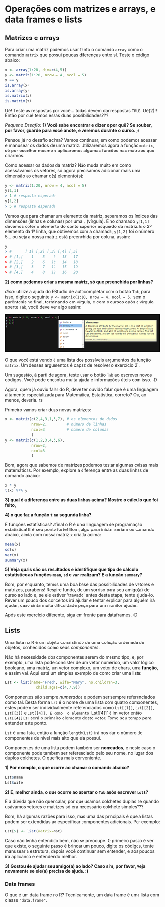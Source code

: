 # Operações com matrizes e arrays, e data frames e lists

## Matrizes e arrays

Para criar uma matriz podemos usar tanto o comando `array` como o comando `matrix` que possui poucas diferenças entre sí. Teste o código abaixo:

```r
x <- array(1:20, dim=c(4,5))
y <- matrix(1:20, nrow = 4, ncol = 5)
x == y
is.array(x)
is.array(y)
is.matrix(x)
is.matrix(y)
```

Ué! Teste as respostas por você... todas devem dar respostas `TRUE`. Ué(2)!! Então por quê temos essas duas possibilidades???

*Pequeno Desafio:* **1) Você sabe encontrar e dizer o por quê? Se souber, por favor, guarde para você anote, e veremos durante o curso. ;)**

Pensou já no desafio acima? Vamos continuar, em como podemos acessar e manusear os dados de uma matriz. Utilizaremos agora a função `matrix`, só por escolher mesmo e aplicaremos algumas funções nas matrizes que criarmos.

Como acessar os dados da matriz? Não muda muito em como acessávamos os vetores, só agora precisamos adicionar mais uma dimensão ao chamar o(s) elemento(s):

```r
y <- matrix(1:20, nrow = 4, ncol = 5)
y[1,1]
> 1 # resposta esperada
y[1,2]
> 5 # resposta esperada
```

Vemos que para chamar um elemento da matriz, separamos os índices das dimensões (linhas e colunas) por uma `,` (vírgula). E no chamado `y[1,1]` devemos obter o elemento do canto superior esquerdo da matriz. E o 2º elemento da 1ª linha, que obtivemos com a chamada, `y[1,2]` foi o número 5... ou seja a nossa matriz está preenchida por coluna, assim:

```r
y
> #      [,1] [,2] [,3] [,4] [,5]
> # [1,]    1    5    9   13   17
> # [2,]    2    6   10   14   18
> # [3,]    3    7   11   15   19
> # [4,]    4    8   12   16   20
```

**2) como podemos criar a mesma matriz, só que preenchida por linhas?**

*dica*: utilize a ajuda do RStudio de autocompletar com o botão `Tab`, para isso, digite o seguinte `y <- matrix(1:20, nrow = 4, ncol = 5,` sem o parêntesis no final, terminando em vírgula, e com o cursos após a vírgula aperte `Tab`, você deve ver algo assim:

![Tab help](Tab.png)

O que você está vendo é uma lista dos possíveis argumentos da função `matrix`. Um desses argumentos é capaz de resolver o exercício 2).

Um sugestão, à parti de agora, teste usar o botão `Tab` ao escrever novos códigos. Você pode encontra muita ajuda e informações úteis com isso. :D

Agora, quem já ouviu falar do R, deve ter ouvido falar que é uma linguagem altamente especializada para Matemática, Estatística, correto? Ou, ao menos, deveria. rs

Primeiro vamos criar duas novas matrizes:

```r
x <- matrix(c(2,4,3,1,5,7), # os elementos de dados
            nrow=2,         # número de linhas
            ncol=3          # número de colunas
            )
y <- matrix(c(1,2,3,4,5,6),
            nrow=2,
            ncol=3
            )
```
Bom, agora que sabemos de matrizes podemos testar algumas coisas mais matemáticas. Por exemplo, explore a diferença entre as duas linhas de comando abaixo:

```r
x * y
t(x) %*% y
```

**3) qual é a diferença entre as duas linhas acima? Mostre o cálculo que foi feito,**

**4) o que faz a função `t` na segunda linha?**

E funções estatísticas? afinal o R é uma linguagem de programação estatística! E é seu ponto forte! Bom, algo para iniciar seriam os comando abaixo, ainda com nossa matriz `x` criada acima:

```r
mean(x)
sd(x)
var(x)
summary(x)
```

**5) Veja quais são os resultados e identifique que tipo de cálculo estatístico as funções `mean`, `sd` e `var` realizam? E a função `summary`?**

Bom, por enquanto, temos uma boa base das possibilidades de vetores e matrizes, parabéns! Respire fundo, de um sorriso para seu amigo(a) de curso ao lado e, se ele estiver 'travado' antes desta etapa, tente ajuda-lo. Rever um pouco dos conceitos irá ajudar e tentar explicar para alguém irá ajudar, caso sinta muita dificuldade peça para um monitor ajudar.

Após este exercício diferente, siga em frente para dataframes. :D

## Lists

Uma lista no R é um objeto consistindo de uma coleção ordenada de objetos, conhecidos como seus *componentes*.

Não há necessidade dos componentes serem do mesmo tipo, e, por exemplo, uma lista pode consister de um vetor numérico, um valor lógico booleano, uma matriz, um vetor complexo, um vetor de chars, uma **função**, e assim vai. Aqui está um simples exemplo de como criar uma lista:

```r
Lst <- list(name="Fred", wife="Mary", no.children=3,
              child.ages=c(4,7,9))
```

Componentes são sempre *numerados* e podem ser sempre referenciados como tal. Desta forma `Lst` é o nome de uma lista com quatro componentes, estes podem ser individualmente referenciados como `Lst[[1]]`, `Lst[[2]]`, `Lst[[3]]` e `Lst[[4]]. E como  o elemento `Lst[[4]]` é im vetor então ```Lst[[4]][1]``` será o primeiro elemento deste vetor. Tome seu tempo para entender este ponto.

`Lst` é uma lista, então a função `length(Lst)` irá nos dar o número de componentes de nível mais alto que ela possui.

Componentes de uma lista podem também ser **nomeados**, e neste caso o componente pode também ser referenciado pelo seu nome, no lugar dos duplos colchetes. O que fica mais conveniente.

**1) Por exemplo, o que ocorre ao chamar o comando abaixo?**

```r
Lst$name
Lst$wife
```

**2) E, melhor ainda, o que ocorre ao apertar o `Tab` após escrever `Lst$`?**

E a dúvida que não quer calar, por quê usamos colchetes duplas se quando usávamos vetores e matrizes só era necessário colchete simples???

Bom, há algumas razões para isso, mas uma das principais é que a listas podem ser extendidas ao especificar componentes adicionais. Por exemplo:

```r
Lst[5] <- list(matrix=Mat)
```

Caso não tenha entendido bem, não se preocupe. O primeiro passo é ver que existe, o seguinte passo é brincar um pouco, digite os códigos, tente manusear a estrutura, depois você continuar sem entender, e aos poucos irá aplicando e entendendo melhor.

**3) Gostou de ajudar seu amigo(a) ao lado? Caso sim, por favor, veja novamente se ele(a) precisa de ajuda. :)**

### Data frames

O que é um data frame no R? Tecnicamente, um data frame é uma lista com classe `"data.frame"`.